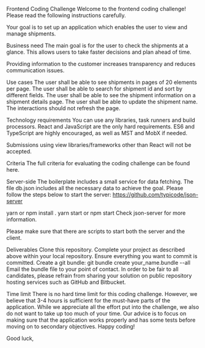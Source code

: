 Frontend Coding Challenge
Welcome to the frontend coding challenge! Please read the following instructions carefully.

Your goal is to set up an application which enables the user to view and manage shipments.

Business need
The main goal is for the user to check the shipments at a glance. This allows users to take faster decisions and plan ahead of time.

Providing information to the customer increases transparency and reduces communication issues.

Use cases
The user shall be able to see shipments in pages of 20 elements per page.
The user shall be able to search for shipment id and sort by different fields.
The user shall be able to see the shipment information on a shipment details page.
The user shall be able to update the shipment name.
The interactions should not refresh the page.

Technology requirements
You can use any libraries, task runners and build processors. React and JavaScript are the only hard requirements. ES6 and TypeScript are highly encouraged, as well as MST and MobX if needed.

Submissions using view libraries/frameworks other than React will not be accepted.

Criteria
The full criteria for evaluating the coding challenge can be found here.

Server-side
The boilerplate includes a small service for data fetching. The file db.json includes all the necessary data to achieve the goal. Please follow the steps below to start the server: https://github.com/typicode/json-server

yarn or npm install .
yarn start or npm start
Check json-server for more information.

Please make sure that there are scripts to start both the server and the client.

Deliverables
Clone this repository.
Complete your project as described above within your local repository.
Ensure everything you want to commit is committed.
Create a git bundle: git bundle create your_name.bundle --all
Email the bundle file to your point of contact.
In order to be fair to all candidates, please refrain from sharing your solution on public repository hosting services such as GitHub and Bitbucket.

Time limit
There is no hard time limit for this coding challenge. However, we believe that 3-4 hours is sufficient for the must-have parts of the application. While we appreciate all the effort put into the challenge, we also do not want to take up too much of your time. Our advice is to focus on making sure that the application works properly and has some tests before moving on to secondary objectives. Happy coding!

Good luck,
